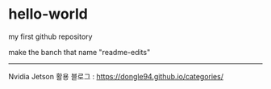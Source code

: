 # hello-world
my first github repository

make the banch that name "readme-edits"




-----------------------------------------


Nvidia Jetson 활용 블로그 : https://dongle94.github.io/categories/
